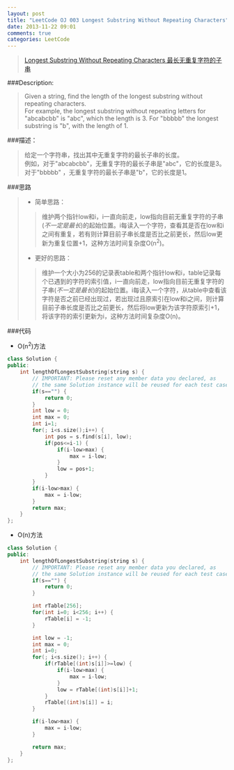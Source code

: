 ```yaml
---
layout: post
title: "LeetCode OJ 003 Longest Substring Without Repeating Characters"
date: 2013-11-22 09:01
comments: true
categories: LeetCode
---
```

>[Longest Substring Without Repeating Characters 最长无重复字符的子串](http://oj.leetcode.com/problems/longest-substring-without-repeating-characters/)

###Description:
>Given a string, find the length of the longest substring without repeating characters.  
>For example, the longest substring without repeating letters for "abcabcbb" is "abc", which the length is 3. For "bbbbb" the longest substring is "b", with the length of 1.  
<!--more-->
###描述：
>给定一个字符串，找出其中无重复字符的最长子串的长度。  
>例如，对于"abcabcbb"，无重复字符的最长子串是"abc"，它的长度是3。对于"bbbbb" ，无重复字符的最长子串是"b"，它的长度是1。  

###思路
>* 简单思路：
>>维护两个指针low和i，i一直向前走，low指向目前无重复字符的子串(*不一定是最长*)的起始位置。i每读入一个字符，查看其是否在low和i之间有重复，若有则计算目前子串长度是否比之前更长，然后low更新为重复位置+1，这种方法时间复杂度O(n<sup>2</sup>)。  
>* 更好的思路：
>>维护一个大小为256的记录表table和两个指针low和i，table记录每个已遇到的字符的索引值，i一直向前走，low指向目前无重复字符的子串(*不一定是最长*)的起始位置。i每读入一个字符，从table中查看该字符是否之前已经出现过，若出现过且原索引在low和i之间，则计算目前子串长度是否比之前更长，然后将low更新为该字符原索引+1，将该字符的索引更新为i，这种方法时间复杂度O(n)。  

###代码
* O(n<sup>2</sup>)方法
```cpp
class Solution {
public:
    int lengthOfLongestSubstring(string s) {
        // IMPORTANT: Please reset any member data you declared, as
        // the same Solution instance will be reused for each test case.
        if(s=="") {
        	return 0;
        }
        int low = 0;
        int max = 0;
        int i=1;
        for(; i<s.size();i++) {
        	int pos = s.find(s[i], low);
        	if(pos<=i-1) {
        		if(i-low>max) {
        			max = i-low;
        		}
        		low = pos+1;
        	}
        }
        if(i-low>max) {
        	max = i-low;
        }
        return max;
    }
};
```
* O(n)方法
```cpp
class Solution {
public:
    int lengthOfLongestSubstring(string s) {
        // IMPORTANT: Please reset any member data you declared, as
        // the same Solution instance will be reused for each test case.
        if(s=="") {
        	return 0;
        }

        int rTable[256];
        for(int i=0; i<256; i++) {
            rTable[i] = -1;
        }

        int low = -1;
        int max = 0;
        int i=0;
        for(; i<s.size(); i++) {
            if(rTable[(int)s[i]]>=low) {
                if(i-low>max) {
                    max = i-low;
                }
                low = rTable[(int)s[i]]+1;
            }
            rTable[(int)s[i]] = i;
        }

        if(i-low>max) {
            max = i-low;
        }

        return max;
    }
};
```